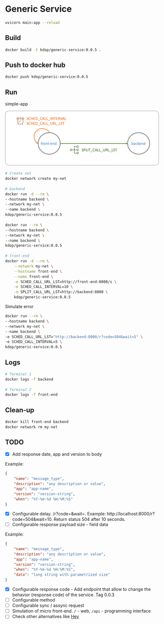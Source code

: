 # Generic Service

```bash
uvicorn main:app --reload
```

## Build

```bash
docker build -t kdop/generic-service:0.0.5 .
```

## Push to docker hub

```bash
docker push kdop/generic-service:0.0.5
```

## Run

simple-app

![simple app demo](../../../media/simul-shop-fb.png)

```bash
# Create net
docker network create my-net

# backend
docker run -d --rm \
--hostname backend \
--network my-net \
--name backend \
kdop/generic-service:0.0.5

docker run --rm \
--hostname backend \
--network my-net \
--name backend \
kdop/generic-service:0.0.5

# front-end
docker run -d --rm \
    --network my-net \
    --hostname front-end \
    --name front-end \
    -e SCHED_CALL_URL_LST=http://front-end:8000/s \
    -e SCHED_CALL_INTERVAL=10 \
    -e SPLIT_CALL_URL_LST=http://backend:8000 \
    kdop/generic-service:0.0.5
```

Simulate error

```bash
docker run --rm \
--hostname backend \
--network my-net \
--name backend \
-e SCHED_CALL_URL_LST="http://backend:8000/r?code=504&wait=5" \
-e SCHED_CALL_INTERVAL=5 \
kdop/generic-service:0.0.5
```

## Logs

```bash
# Terminal 1
docker logs -f backend

# Terminal 2
docker logs -f front-end
```

## Clean-up

```bash
docker kill front-end backend
docker network rm my-net
```

## TODO

- [x] Add response date, app and version to body

Example:

```json
{
    "name": "message_type",
    "description": "any description or value",
    "app": "app-name",
    "version": "version-string",
    "when": "%Y-%m-%d %H:%M:%S"
}
```

- [x] Configurable delay. <uri>/r?code=<value>&wait=<value>. Example: http://localhost:8000/r?code=504&wait=10. Return status 504 after 10 seconds.
- [ ] Configurable response payload size - field data

Example:

```json
{
    "name": "message_type",
    "description": "any description or value",
    "app": "app-name",
    "version": "version-string",
    "when": "%Y-%m-%d %H:%M:%S",
    "data": "long string with parametrized size"
}
```

- [x] Configurable response code - Add endpoint that allow to change the behavior (response code) of the service. Tag 0.0.3
- [ ] Configurable method
- [ ] Configurable sync / assync request
- [ ] Simulation of micro front-end. `/` - web, `/api` - programming interface
- [ ] Check other alternatives like [Hey](https://github.com/rakyll/hey)
